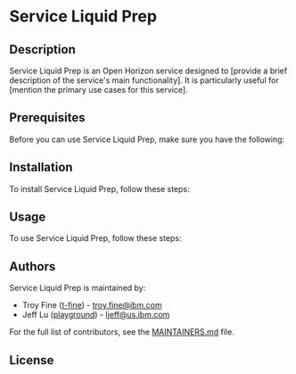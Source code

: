 # Service Liquid Prep

## Description

Service Liquid Prep is an Open Horizon service designed to [provide a brief description of the service's main functionality]. It is particularly useful for [mention the primary use cases for this service].

## Prerequisites

Before you can use Service Liquid Prep, make sure you have the following:

## Installation

To install Service Liquid Prep, follow these steps:

## Usage

To use Service Liquid Prep, follow these steps:

## Authors

Service Liquid Prep is maintained by:

- Troy Fine ([t-fine](https://github.com/t-fine)) - troy.fine@ibm.com
- Jeff Lu ([playground](https://github.com/playground)) - ljeff@us.ibm.com

For the full list of contributors, see the [MAINTAINERS.md](MAINTAINERS.md) file.

## License
